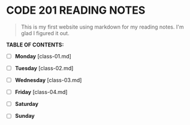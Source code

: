 # CODE 201 READING NOTES


> This is my first website using markdown for my reading notes. I'm glad I figured it out.








**TABLE OF CONTENTS:**
  




- [ ] **Monday**
    [class-01.md]
  
- [ ] **Tuesday**
    [class-02.md]
            
- [ ] **Wednesday**
    [class-03.md]

- [ ] **Friday**
    [class-04.md]
- [ ] **Saturday**

- [ ] **Sunday**
